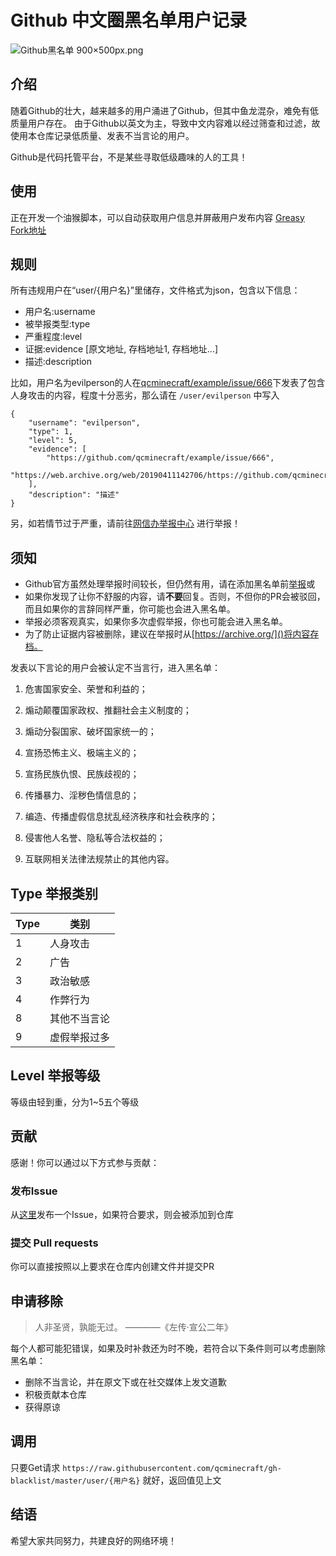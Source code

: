 # Github 中文圈黑名单用户记录

![Github黑名单 900×500px.png](https://i.loli.net/2020/05/21/C1A5wIB4lHo3fpV.png)

## 介绍
随着Github的壮大，越来越多的用户涌进了Github，但其中鱼龙混杂，难免有低质量用户存在。
由于Github以英文为主，导致中文内容难以经过筛查和过滤，故使用本仓库记录低质量、发表不当言论的用户。

Github是代码托管平台，不是某些寻取低级趣味的人的工具！

## 使用
正在开发一个油猴脚本，可以自动获取用户信息并屏蔽用户发布内容
[Greasy Fork地址](https://greasyfork.org/zh-CN/scripts/381790-%E4%B8%AD%E6%96%87%E5%9C%88%E9%BB%91%E5%90%8D%E5%8D%95%E7%94%A8%E6%88%B7%E8%87%AA%E5%8A%A8%E5%B1%8F%E8%94%BD)

## 规则
所有违规用户在“user/{用户名}”里储存，文件格式为json，包含以下信息：
- 用户名:username
- 被举报类型:type
- 严重程度:level
- 证据:evidence [原文地址, 存档地址1, 存档地址...]
- 描述:description

比如，用户名为evilperson的人在[qcminecraft/example/issue/666]()下发表了包含人身攻击的内容，程度十分恶劣，那么请在
`/user/evilperson` 中写入
```
{
    "username": "evilperson",
    "type": 1,
    "level": 5,
    "evidence": [
        "https://github.com/qcminecraft/example/issue/666",
        "https://web.archive.org/web/20190411142706/https://github.com/qcminecraft/example/issue/666"
    ],
    "description": "描述"
}
```

另，如若情节过于严重，请前往[网信办举报中心](http://report.12377.cn:13225/typecatalogSelect.html) 进行举报！

## 须知
- Github官方虽然处理举报时间较长，但仍然有用，请在添加黑名单前[举报](https://github.com/contact/report-content)或
- 如果你发现了让你不舒服的内容，请**不要**回复。否则，不但你的PR会被驳回，而且如果你的言辞同样严重，你可能也会进入黑名单。
- 举报必须客观真实，如果你多次虚假举报，你也可能会进入黑名单。
- 为了防止证据内容被删除，建议在举报时从[https://archive.org/]()将内容存档。

发表以下言论的用户会被认定不当言行，进入黑名单：
1. 危害国家安全、荣誉和利益的；

2. 煽动颠覆国家政权、推翻社会主义制度的；

3. 煽动分裂国家、破坏国家统一的；

4. 宣扬恐怖主义、极端主义的；

5. 宣扬民族仇恨、民族歧视的；

6. 传播暴力、淫秽色情信息的；

7. 编造、传播虚假信息扰乱经济秩序和社会秩序的；

8. 侵害他人名誉、隐私等合法权益的；

9. 互联网相关法律法规禁止的其他内容。

## Type 举报类别
| Type | 类别 |
| -----| ----|
| 1    | 人身攻击 | 
| 2    | 广告 |
| 3    | 政治敏感 |
| 4    | 作弊行为 |
| 8    | 其他不当言论 |
| 9    | 虚假举报过多 |

## Level 举报等级
等级由轻到重，分为1~5五个等级

## 贡献
感谢！你可以通过以下方式参与贡献：

### 发布Issue
从[这里](https://github.com/qcminecraft/gh-blacklist/issues/new/choose)发布一个Issue，如果符合要求，则会被添加到仓库

### 提交 Pull requests
你可以直接按照以上要求在仓库内创建文件并提交PR

## 申请移除
>人非圣贤，孰能无过。  ————《左传·宣公二年》

每个人都可能犯错误，如果及时补救还为时不晚，若符合以下条件则可以考虑删除黑名单：
- 删除不当言论，并在原文下或在社交媒体上发文道歉
- 积极贡献本仓库
- 获得原谅

## 调用
只要Get请求
`https://raw.githubusercontent.com/qcminecraft/gh-blacklist/master/user/{用户名}`
就好，返回值见上文

## 结语
希望大家共同努力，共建良好的网络环境！
